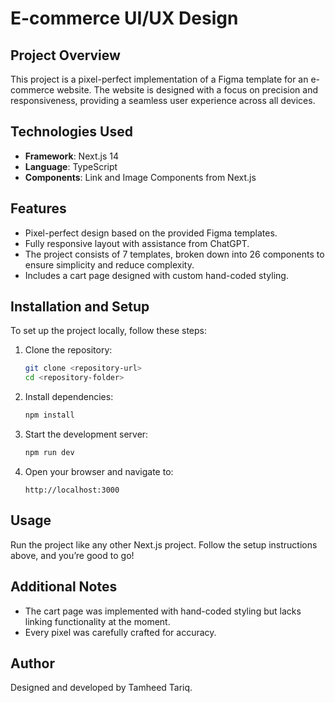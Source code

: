 # E-commerce UI/UX Design

## Project Overview

This project is a pixel-perfect implementation of a Figma template for an e-commerce website. The website is designed with a focus on precision and responsiveness, providing a seamless user experience across all devices.

## Technologies Used

- **Framework**: Next.js 14
- **Language**: TypeScript
- **Components**: Link and Image Components from Next.js

## Features

- Pixel-perfect design based on the provided Figma templates.
- Fully responsive layout with assistance from ChatGPT.
- The project consists of 7 templates, broken down into 26 components to ensure simplicity and reduce complexity.
- Includes a cart page designed with custom hand-coded styling.

## Installation and Setup

To set up the project locally, follow these steps:

1. Clone the repository:

   ```bash
   git clone <repository-url>
   cd <repository-folder>
   ```

2. Install dependencies:

   ```bash
   npm install
   ```

3. Start the development server:

   ```bash
   npm run dev
   ```

4. Open your browser and navigate to:

   ```
   http://localhost:3000
   ```

## Usage

Run the project like any other Next.js project. Follow the setup instructions above, and you’re good to go!

## Additional Notes

- The cart page was implemented with hand-coded styling but lacks linking functionality at the moment.
- Every pixel was carefully crafted for accuracy.

## Author

Designed and developed by Tamheed Tariq.


